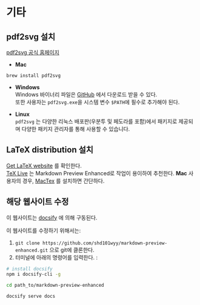 # 기타

## pdf2svg 설치

[pdf2svg 공식 홈페이지](https://www.cityinthesky.co.uk/opensource/pdf2svg/)

- **Mac**

```bash
brew install pdf2svg
```

- **Windows**  
  Windows 바이너리 파일은 [GitHub](https://github.com/jalios/pdf2svg-windows) 에서 다운로드 받을 수 있다.  
  또한 사용자는 `pdf2svg.exe`을 시스템 변수 `$PATH`에 필수로 추가해야 된다.

* **Linux**  
  `pdf2svg` 는 다양한 리눅스 배포판(우분투 및 페도라를 포함)에서 패키지로 제공되며 다양한 패키지 관리자를 통해 사용할 수 있습니다.

## LaTeX distribution 설치

[Get LaTeX website](https://www.latex-project.org/get/) 를 확인한다.  
[TeX Live](https://www.tug.org/texlive/) 는 Markdown Preview Enhanced로 작업이 용이하여 추천한다.
**Mac** 사용자의 경우, [MacTex](https://www.tug.org/mactex) 를 설치하면 간단하다.

## 해당 웹사이트 수정

이 웹사이트는 [docsify](https://docsify.js.org/#/) 에 의해 구동된다.

이 웹사이트를 수정하기 위해서는:

1. `git clone https://github.com/shd101wyy/markdown-preview-enhanced.git` 으로 git에 클론한다.
2. 터미널에 아래의 명령어를 입력한다. :

```bash
# install docsify
npm i docsify-cli -g

cd path_to/markdown-preview-enhanced

docsify serve docs
```